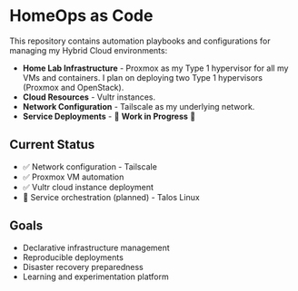 # HomeOps as Code

This repository contains automation playbooks and configurations for managing my Hybrid Cloud environments:

- **Home Lab Infrastructure** - Proxmox as my Type 1 hypervisor for all my VMs and containers. I plan on deploying two Type 1 hypervisors (Proxmox and OpenStack).
- **Cloud Resources** - Vultr instances.
- **Network Configuration** - Tailscale as my underlying network.
- **Service Deployments** - 🚧 **Work in Progress** 🚧

## Current Status

- ✅ Network configuration - Tailscale
- ✅ Proxmox VM automation
- ✅ Vultr cloud instance deployment
- 🔄 Service orchestration (planned) - Talos Linux

## Goals

- Declarative infrastructure management
- Reproducible deployments
- Disaster recovery preparedness
- Learning and experimentation platform
